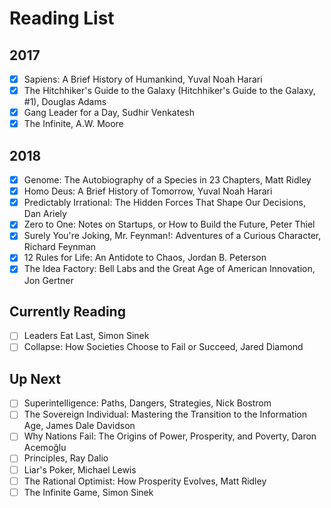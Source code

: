 # Reading List

## 2017

- [x] Sapiens: A Brief History of Humankind, Yuval Noah Harari
- [x] The Hitchhiker's Guide to the Galaxy (Hitchhiker's Guide to the Galaxy, #1), Douglas Adams
- [x] Gang Leader for a Day, Sudhir Venkatesh
- [x] The Infinite, A.W. Moore

## 2018

- [x] Genome: The Autobiography of a Species in 23 Chapters, Matt Ridley
- [x] Homo Deus: A Brief History of Tomorrow, Yuval Noah Harari
- [x] Predictably Irrational: The Hidden Forces That Shape Our Decisions, Dan Ariely
- [x] Zero to One: Notes on Startups, or How to Build the Future, Peter Thiel
- [x] Surely You're Joking, Mr. Feynman!: Adventures of a Curious Character, Richard Feynman
- [x] 12 Rules for Life: An Antidote to Chaos, Jordan B. Peterson
- [x] The Idea Factory: Bell Labs and the Great Age of American Innovation, Jon Gertner

## Currently Reading

- [ ] Leaders Eat Last, Simon Sinek
- [ ] Collapse: How Societies Choose to Fail or Succeed, Jared Diamond

## Up Next

- [ ] Superintelligence: Paths, Dangers, Strategies, Nick Bostrom
- [ ] The Sovereign Individual: Mastering the Transition to the Information Age, James Dale Davidson
- [ ] Why Nations Fail: The Origins of Power, Prosperity, and Poverty, Daron Acemoğlu
- [ ] Principles, Ray Dalio
- [ ] Liar's Poker, Michael   Lewis
- [ ] The Rational Optimist: How Prosperity Evolves, Matt Ridley
- [ ] The Infinite Game, Simon Sinek

